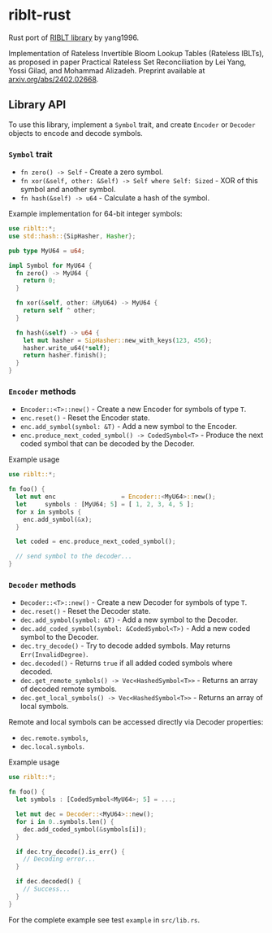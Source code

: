 # riblt-rust
Rust port of [RIBLT library](https://github.com/yangl1996/riblt) by yang1996.

Implementation of Rateless Invertible Bloom Lookup Tables (Rateless IBLTs), as
proposed in paper Practical Rateless Set Reconciliation by Lei Yang, Yossi
Gilad, and Mohammad Alizadeh. Preprint available at
[arxiv.org/abs/2402.02668](https://arxiv.org/abs/2402.02668).

##  Library API

To use this library, implement a `Symbol` trait, and create `Encoder` or `Decoder` objects to encode and decode symbols.

### `Symbol` trait
- `fn zero() -> Self` - Create a zero symbol.
- `fn xor(&self, other: &Self) -> Self where Self: Sized` - XOR of this symbol and another symbol.
- `fn hash(&self) -> u64` - Calculate a hash of the symbol.

Example implementation for 64-bit integer symbols:
```rs
use riblt::*;
use std::hash::{SipHasher, Hasher};

pub type MyU64 = u64;

impl Symbol for MyU64 {
  fn zero() -> MyU64 {
    return 0;
  }

  fn xor(&self, other: &MyU64) -> MyU64 {
    return self ^ other;
  }

  fn hash(&self) -> u64 {
    let mut hasher = SipHasher::new_with_keys(123, 456);
    hasher.write_u64(*self);
    return hasher.finish();
  }
}
```

### `Encoder` methods
- `Encoder::<T>::new()` - Create a new Encoder for symbols of type `T`.
- `enc.reset()` - Reset the Encoder state.
- `enc.add_symbol(symbol: &T)` - Add a new symbol to the Encoder.
- `enc.produce_next_coded_symbol() -> CodedSymbol<T>` - Produce the next coded symbol that can be decoded by the Decoder. 

Example usage
```rs
use riblt::*;

fn foo() {
  let mut enc                  = Encoder::<MyU64>::new();
  let     symbols : [MyU64; 5] = [ 1, 2, 3, 4, 5 ];
  for x in symbols {
    enc.add_symbol(&x);
  }

  let coded = enc.produce_next_coded_symbol();

  // send symbol to the decoder...
}
```

### `Decoder` methods
- `Decoder::<T>::new()` - Create a new Decoder for symbols of type `T`.
- `dec.reset()` - Reset the Decoder state.
- `dec.add_symbol(symbol: &T)` - Add a new symbol to the Decoder.
- `dec.add_coded_symbol(symbol: &CodedSymbol<T>)` - Add a new coded symbol to the Decoder.
- `dec.try_decode()` - Try to decode added symbols. May returns `Err(InvalidDegree)`.
- `dec.decoded()` - Returns `true` if all added coded symbols where decoded.
- `dec.get_remote_symbols() -> Vec<HashedSymbol<T>>` - Returns an array of decoded remote symbols.
- `dec.get_local_symbols() -> Vec<HashedSymbol<T>>` - Returns an array of local symbols.

Remote and local symbols can be accessed directly via Decoder properties:
- `dec.remote.symbols`,
- `dec.local.symbols`.

Example usage
```rs
use riblt::*;

fn foo() {
  let symbols : [CodedSymbol<MyU64>; 5] = ...;

  let mut dec = Decoder::<MyU64>::new();
  for i in 0..symbols.len() {
    dec.add_coded_symbol(&symbols[i]);
  }

  if dec.try_decode().is_err() {
    // Decoding error...
  }

  if dec.decoded() {
    // Success...
  }
}
```

For the complete example see test `example` in `src/lib.rs`.
